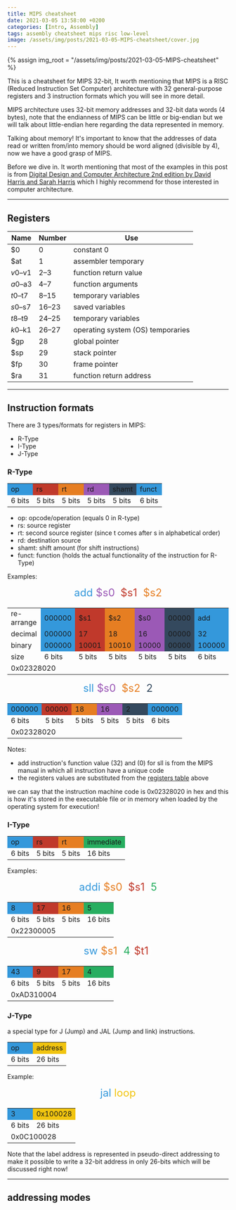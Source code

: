 ```yaml
---
title: MIPS cheatsheet
date: 2021-03-05 13:58:00 +0200
categories: [Intro, Assembly]
tags: assembly cheatsheet mips risc low-level
image: /assets/img/posts/2021-03-05-MIPS-cheatsheet/cover.jpg
---
```

{% assign img_root = "/assets/img/posts/2021-03-05-MIPS-cheatsheet" %}

This is a cheatsheet for MIPS 32-bit, It worth mentioning that MIPS is a RISC (Reduced Instruction Set Computer) architecture with 32 general-purpose registers and 3 instruction formats which you will see in more detail.

MIPS architecture uses 32-bit memory addresses and 32-bit data words (4 bytes), note that the endianness of MIPS can be little or big-endian but we will talk about little-endian here regarding the data represented in memory.

Talking about memory! It's important to know that the addresses of data read or written from/into memory should be word aligned (divisible by 4), now we have a good grasp of MIPS.

Before we dive in. It worth mentioning that most of the examples in this post is from [Digital Design and Computer Architecture 2nd edition by David Harris and Sarah Harris](https://www.amazon.com/Digital-Design-Computer-Architecture-Harris-ebook/dp/B00HEHG7W2) which I highly recommend for those interested in computer architecture.

<hr>

## Registers

| Name    | Number | Use                               |
| ------- | ------ | --------------------------------- |
| $0      |	0      |	constant 0                       |
| $at     | 1      | assembler temporary               |
| $v0–$v1 | 2–3    | function return value             |
| $a0–$a3 | 4–7    | function arguments                |
| $t0–$t7 | 8–15   | temporary variables               |
| $s0–$s7 | 16–23  | saved variables                   |
| $t8–$t9 | 24–25  | temporary variables               |
| $k0–$k1 | 26–27  | operating system (OS) temporaries |
| $gp     | 28     | global pointer                    |
| $sp     | 29     | stack pointer                     |
| $fp     | 30     | frame pointer                     |
| $ra     | 31     | function return address           |

<hr>

## Instruction formats

There are 3 types/formats for registers in MIPS:
- R-Type
- I-Type
- J-Type

### R-Type
<div style="color: #fff; font-weight: bold; text-align: center;">
  <table>
    <tr>
      <td style="background: #3498db;">op</td>
      <td style="background: #c0392b;">rs</td>
      <td style="background: #e67e22;">rt</td>
      <td style="background: #9b59b6;">rd</td>
      <td style="background: #34495e;">shamt</td>
      <td style="background: #3498db;">funct</td>
    </tr>
    <tr style="background: none; border: none;">
      <td>6 bits</td>
      <td>5 bits</td>
      <td>5 bits</td>
      <td>5 bits</td>
      <td>5 bits</td>
      <td>6 bits</td>
    </tr>
  </table>
</div>

- op: opcode/operation (equals 0 in R-type)
- rs: source register
- rt: second source register (since t comes after s in alphabetical order)
- rd: destination source
- shamt: shift amount (for shift instructions)
- funct: function (holds the actual functionality of the instruction for R-Type)

Examples:

<div style="color: #fff; text-align: center; font-size: 1.5rem;">
  <span style="color: #3498db;">add</span> <span style="color: #9b59b6;">$s0</span>, <span style="color: #c0392b;">$s1</span>, <span style="color: #e67e22;">$s2</span>
</div>

<div style="color: #fff; font-weight: bold; text-align: center; margin-top: 20px;">
  <table>
    <tr>
      <td>re-arrange</td>
      <td style="background: #3498db;">000000</td>
      <td style="background: #c0392b;">$s1</td>
      <td style="background: #e67e22;">$s2</td>
      <td style="background: #9b59b6;">$s0</td>
      <td style="background: #34495e;">00000</td>
      <td style="background: #3498db;">add</td>
    </tr>
    <tr>
      <td>decimal</td>
      <td style="background: #3498db;">000000</td>
      <td style="background: #c0392b;">17</td>
      <td style="background: #e67e22;">18</td>
      <td style="background: #9b59b6;">16</td>
      <td style="background: #34495e;">00000</td>
      <td style="background: #3498db;">32</td>
    </tr>
    <tr>
      <td>binary</td>
      <td style="background: #3498db;">000000</td>
      <td style="background: #c0392b;">10001</td>
      <td style="background: #e67e22;">10010</td>
      <td style="background: #9b59b6;">10000</td>
      <td style="background: #34495e;">00000</td>
      <td style="background: #3498db;">100000</td>
    </tr>
    <tr style="background: none; border: none;">
      <td>size</td>
      <td>6 bits</td>
      <td>5 bits</td>
      <td>5 bits</td>
      <td>5 bits</td>
      <td>5 bits</td>
      <td>6 bits</td>
    </tr>
    <tr>
      <td colspan="7">0x02328020</td>
    </tr>
  </table>
</div>

<div style="color: #fff; text-align: center; font-size: 1.5rem;">
  <span style="color: #3498db;">sll</span> <span style="color: #9b59b6;">$s0</span>, <span style="color: #e67e22;">$s2</span>, <span style="color: #34495e;">2</span>
</div>

<div style="color: #fff; font-weight: bold; text-align: center; margin-top: 20px;">
  <table>
    <tr>
      <td style="background: #3498db;">000000</td>
      <td style="background: #c0392b;">00000</td>
      <td style="background: #e67e22;">18</td>
      <td style="background: #9b59b6;">16</td>
      <td style="background: #34495e;">2</td>
      <td style="background: #3498db;">000000</td>
    </tr>
    <tr style="background: none; border: none;">
      <td>6 bits</td>
      <td>5 bits</td>
      <td>5 bits</td>
      <td>5 bits</td>
      <td>5 bits</td>
      <td>6 bits</td>
    </tr>
    <tr>
      <td colspan="6">0x02328020</td>
    </tr>
  </table>
</div>

Notes:
- add instruction's function value (32) and (0) for sll is from the MIPS manual in which all instruction have a unique code
- the registers values are substituted from the [registers table](http://127.0.0.1:4000/posts/MIPS-cheatsheet/#registers) above

we can say that the instruction machine code is 0x02328020 in hex and this is how it's stored in the executable file or in memory when loaded by the operating system for execution!

### I-Type

<div style="color: #fff; font-weight: bold; text-align: center;">
  <table>
    <tr>
      <td style="background: #3498db;">op</td>
      <td style="background: #c0392b;">rs</td>
      <td style="background: #e67e22;">rt</td>
      <td style="background: #27ae60;">immediate</td>
    </tr>
    <tr style="background: none; border: none;">
      <td>6 bits</td>
      <td>5 bits</td>
      <td>5 bits</td>
      <td>16 bits</td>
    </tr>
  </table>
</div>

Examples:

<div style="color: #fff; text-align: center; font-size: 1.5rem;">
  <span style="color: #3498db;">addi</span> <span style="color: #e67e22;">$s0</span>, <span style="color: #c0392b;">$s1</span>, <span style="color: #27ae60;">5</span>
</div>

<div style="color: #fff; font-weight: bold; text-align: center; margin-top: 20px;">
  <table>
    <tr>
      <td style="background: #3498db;">8</td>
      <td style="background: #c0392b;">17</td>
      <td style="background: #e67e22;">16</td>
      <td style="background: #27ae60;">5</td>
    </tr>
    <tr style="background: none; border: none;">
      <td>6 bits</td>
      <td>5 bits</td>
      <td>5 bits</td>
      <td>16 bits</td>
    </tr>
    <tr>
      <td colspan="4">0x22300005</td>
    </tr>
  </table>
</div>


<div style="color: #fff; text-align: center; font-size: 1.5rem;">
  <span style="color: #3498db;">sw</span> <span style="color: #e67e22;">$s1</span>, <span style="color: #27ae60;">4</span>(<span style="color: #c0392b;">$t1</span>)
</div>

<div style="color: #fff; font-weight: bold; text-align: center; margin-top: 20px;">
  <table>
    <tr>
      <td style="background: #3498db;">43</td>
      <td style="background: #c0392b;">9</td>
      <td style="background: #e67e22;">17</td>
      <td style="background: #27ae60;">4</td>
    </tr>
    <tr style="background: none; border: none;">
      <td>6 bits</td>
      <td>5 bits</td>
      <td>5 bits</td>
      <td>16 bits</td>
    </tr>
    <tr>
      <td colspan="4">0xAD310004</td>
    </tr>
  </table>
</div>

### J-Type

a special type for J (Jump) and JAL (Jump and link) instructions.

<div style="color: #fff; font-weight: bold; text-align: center;">
  <table>
    <tr>
      <td style="background: #3498db;">op</td>
      <td style="background: #f1c40f;">address</td>
    </tr>
    <tr style="background: none; border: none;">
      <td>6 bits</td>
      <td>26 bits</td>
    </tr>
  </table>
</div>

Example:

<div style="color: #fff; text-align: center; font-size: 1.5rem;">
  <span style="color: #3498db;">jal</span> <span style="color: #f1c40f;">loop</span>
</div>

<div style="color: #fff; font-weight: bold; text-align: center; margin-top: 20px;">
  <table>
    <tr>
      <td style="background: #3498db;">3</td>
      <td style="background: #f1c40f;">0x100028</td>
    </tr>
    <tr style="background: none; border: none;">
      <td>6 bits</td>
      <td>26 bits</td>
    </tr>
    <tr>
      <td colspan="2">0x0C100028</td>
    </tr>
  </table>
</div>

Note that the label address is represented in pseudo-direct addressing to make it possible to write a 32-bit address in only 26-bits which will be discussed right now!

<hr>

## addressing modes
